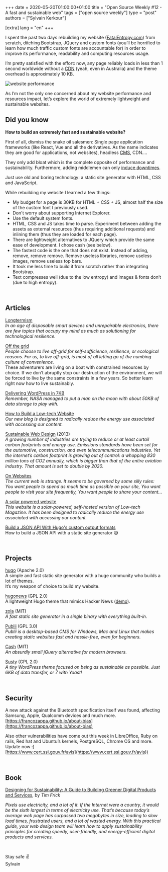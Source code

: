 +++
date = 2020-05-20T01:00:00+01:00
title = "Open Source Weekly #12 - A fast and sustainable web"
tags = ["open source weekly"]
type = "post"
authors = ["Sylvain Kerkour"]

[extra]
lang = "en"
+++

I spent the past two days rebuilding my website ([FatalEntropy.com](https://fatalentropy.com))
from scratch, ditching Bootstrap, JQuery and custom fonts (you’ll be horrified to learn how much
traffic custom fonts are accountable for) in order to improve its performance, readability and computing resources usage.

I’m pretty satisfied with the effort: now, any page reliably loads in less than 1 second worldwide
without a [CDN](https://en.wikipedia.org/wiki/Content_delivery_network) (yeah, even in Australia) and the theme overhead is approximately 10 KB.

![website performance](https://fatalentropy.com/open-source-weekly/12/fe_perf.png)

As I’m not the only one concerned about my website performance and resources impact, let’s explore the world of extremely lightweight and sustainable websites.

## Did you know

**How to build an extremely fast and sustainable website?**

First of all, dismiss the snake oil salesmen: Single page application frameworks (like React, Vue and all the derivatives. As the name indicates they are good for applications, not websites), headless [CMS](https://en.wikipedia.org/wiki/Content_management_system), CDN....

They only add bloat which is the complete opposite of performance and sustainability. Furthermore, adding middlemen can only [induce downtimes](https://blog.cloudflare.com/tag/outage).

Just use old and boring technology: a static site generator with HTML, CSS and JavaScript.

While rebuilding my website I learned a few things:

* My budget for a page is 30KB for HTML + CSS + JS, almost half the size of the custom font I previously used.
* Don't worry about supporting Internet Explorer.
* Use the default system fonts.
* HTML, CSS and JS takes time to parse. Experiment between adding the assets as external resources (thus requiring additional requests) and inlining them (thus they are loaded for each page).
* There are lightweight alternatives to JQuery which provide the same ease of development. I chose cash (see below).
* The fastest code is the one that does not exist. Instead of adding, remove, remove remove. Remove useless libraries, remove useless images, remove useless top bars.
* It took me less time to build it from scratch rather than integrating Bootstrap.
* Text compresses well (due to the low entropy) and images & fonts don’t (due to high entropy).

<br />

## Articles


[Longtermism](https://wiki.xxiivv.com/site/longtermism.html)<br />
*In an age of disposable smart devices and unrepairable electronics, there are few topics that occupy my mind as much as solutioning for technological resilience.*
<br />


[Off the grid](https://100r.co/site/off_the_grid.html)<br />
*People choose to live off-grid for self-sufficience, resilience, or ecological reasons. For us, to live off-grid, is most of all letting go of the numbing culture of convenience.* <br />
These adventurers are living on a boat with constrained resources by choice. If we don’t abruptly stop our destruction of the environment, we will be forced to live by the same constraints in a few years. So better learn right now how to live sustainably.
<br />


[Delivering WordPress in 7KB](https://blog.jacklenox.com/2018/06/04/delivering-wordpress-in-7kb)<br />
*Remember, NASA managed to put a man on the moon with about 50KB of data storage to play with.*
<br />


[How to Build a Low-tech Website](https://solar.lowtechmagazine.com/2018/09/how-to-build-a-lowtech-website)<br />
*Our new blog is designed to radically reduce the energy use associated with accessing our content.*
<br />



[Sustainable Web Design](https://alistapart.com/article/sustainable-web-design) (2013)<br />
*A growing number of industries are trying to reduce or at least curtail carbon footprints and energy use. Emissions standards have been set for the automotive, construction, and even telecommunications industries. Yet the internet’s carbon footprint is growing out of control: a whopping 830 million tons of CO2 annually, which is bigger than that of the entire aviation industry. That amount is set to double by 2020.*
<br />


[On Websites](https://manuelmoreale.com/on-websites)<br />
*The current web is strange. It seems to be governed by some silly rules: You want people to spend as much time as possible on your site, You want people to visit your site frequently, You want people to share your content...*
<br />


[A solar powered website](https://solar.lowtechmagazine.com/about.html)<br />
*This website is a solar-powered, self-hosted version of Low-tech Magazine. It has been designed to radically reduce the energy use associated with accessing our content.*
<br />


[Build a JSON API With Hugo's custom output formats](https://forestry.io/blog/build-a-json-api-with-hugo)<br />
How to build a JSON API with a static site generator 😅


<br/>


## Projects

[hugo](https://github.com/gohugoio/hugo) (Apache 2.0)<br />
A simple and fast static site generator with a huge community who builds a lot of themes. <br />
It’s my weapon of choice to build my website.
<br />

[hugonews](https://github.com/spaghettiwews/hugonews) (GPL 2.0)<br />
A lightweight Hugo theme that mimics Hacker News ([demo](https://themes.gohugo.io/theme/hugonews/)).
<br />


[zola](https://github.com/getzola/zola) (MIT)<br />
*A fast static site generator in a single binary with everything built-in.*
<br />


[Publii](https://github.com/GetPublii/Publii) (GPL 3.0)<br />
*Publii is a desktop-based CMS for Windows, Mac and Linux that makes creating static websites fast and hassle-free, even for beginners.*
<br />


[Cash](https://github.com/fabiospampinato/cash) (MIT)<br />
*An absurdly small jQuery alternative for modern browsers.*
<br />


[Susty](https://github.com/jacklenox/susty) (GPL 2.0)<br />
*A tiny WordPress theme focused on being as sustainable as possible. Just 6KB of data transfer, or 7 with Yoast!*


<br />


## Security

A new attack against the Bluetooth specification itself was found, affecting Samsung, Apple, Qualcomm devices and much more.<br />
[https://francozappa.github.io/about-bias](https://francozappa.github.io/about-bias)



Also other vulnerabilities have come out this week in LibreOffice, Ruby on rails, Red hat and Ubuntu’s kernels, PostgreSQL, Chrome OS and more. Update now :)<br />
[https://www.cert.ssi.gouv.fr/avis](https://www.cert.ssi.gouv.fr/avis))


<br />


## Book
[Designing for Sustainability: A Guide to Building Greener Digital Products and Services](http://shop.oreilly.com/product/0636920043904.do), by *Tim Frick*

*Pixels use electricity, and a lot of it. If the Internet were a country, it would be the sixth largest in terms of electricity use. That’s because today’s average web page has surpassed two megabytes in size, leading to slow load times, frustrated users, and a lot of wasted energy. With this practical guide, your web design team will learn how to apply sustainability principles for creating speedy, user-friendly, and energy-efficient digital products and services.*


<br />

Stay safe ✌️<br />
Sylvain
